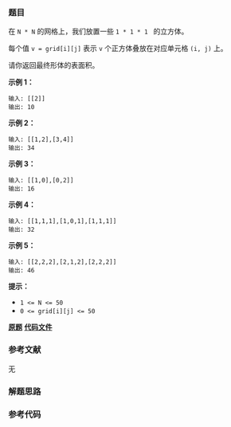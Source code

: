 ### 题目
在 `N * N` 的网格上，我们放置一些 `1 * 1 * 1 ` 的立方体。

每个值 `v = grid[i][j]` 表示 `v` 个正方体叠放在对应单元格 `(i, j)` 上。

请你返回最终形体的表面积。



**示例 1：**

    
    
    输入: [[2]]
    输出: 10
    

**示例 2：**

    
    
    输入: [[1,2],[3,4]]
    输出: 34
    

**示例 3：**

    
    
    输入: [[1,0],[0,2]]
    输出: 16
    

**示例 4：**

    
    
    输入: [[1,1,1],[1,0,1],[1,1,1]]
    输出: 32
    

**示例  5：**

    
    
    输入: [[2,2,2],[2,1,2],[2,2,2]]
    输出: 46
    



**提示：**

  * `1 <= N <= 50`
  * `0 <= grid[i][j] <= 50`

 **[原题](https://leetcode-cn.com/problems/surface-area-of-3d-shapes/)**    **[代码文件]()**


### 参考文献
无

### 解题思路




### 参考代码

```go


```




